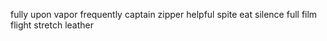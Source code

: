 fully upon vapor frequently captain zipper helpful spite eat silence full film flight stretch leather